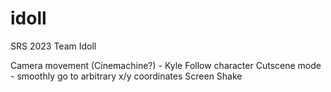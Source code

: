 # idoll
SRS 2023 Team Idoll

Camera movement (Cinemachine?) - Kyle
Follow character
Cutscene mode - smoothly go to arbitrary x/y coordinates
Screen Shake
